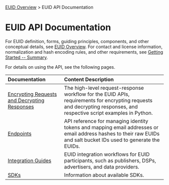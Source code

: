 [EUID Overview](../../README.md) > EUID API Documentation

# EUID API Documentation

For EUID definition, forms, guiding principles, components, and other conceptual details, see [EUID Overview](../../README.md). For contact and license information, normalization and hash encoding rules, and other requirements, see [Getting Started -- Summary](getting-started/gs-summary.md).

For details on using the API, see the following pages.

| Documentation | Content Description |
| :--- | :--- |
| [Encrypting Requests and Decrypting Responses](getting-started/gs-encryption-decryption.md) | The high-level request-response workflow for the EUID APIs, requirements for encrypting requests and decrypting responses, and respective script examples in Python.  |
| [Endpoints](endpoints/summary-endpoints.md) | API reference for managing identity tokens and mapping email addresses or email address hashes to their raw EUIDs and salt bucket IDs used to generate the EUIDs. |
| [Integration Guides](guides/summary-guides.md) | EUID integration workflows for EUID participants, such as publishers, DSPs, advertisers, and data providers. |
| [SDKs](sdks/summary-sdks.md) | Information about available SDKs. | 


